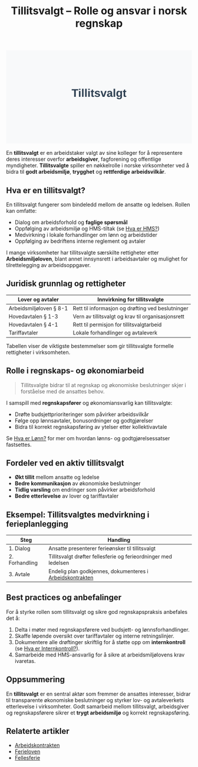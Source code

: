 ﻿---
title: "Tillitsvalgt – Rolle og ansvar i norsk regnskap"
seoTitle: "Tillitsvalgt | Rolle og ansvar i norsk regnskap"
description: "En tillitsvalgt representerer de ansatte overfor ledelsen og bidrar til gode arbeidsvilkår, dialog og etterlevelse. Artikkelen forklarer rettigheter, samarbeid med økonomi og hvordan rollen påvirker regnskap og internkontroll."
summary: "Hva en tillitsvalgt gjør, rettigheter, ansvar og samspill med økonomi/regnskap."
---

![Tillitsvalgt](tillitsvalgt-image.svg)

En **tillitsvalgt** er en arbeidstaker valgt av sine kolleger for å representere deres interesser overfor **arbeidsgiver**, fagforening og offentlige myndigheter. **Tillitsvalgte** spiller en nøkkelrolle i norske virksomheter ved å bidra til **godt arbeidsmiljø**, **trygghet** og **rettferdige arbeidsvilkår**.

## Hva er en tillitsvalgt?

En tillitsvalgt fungerer som bindeledd mellom de ansatte og ledelsen. Rollen kan omfatte:

- Dialog om arbeidsforhold og **faglige spørsmål**
- Oppfølging av arbeidsmiljø og HMS-tiltak (se [Hva er HMS?](/blogs/regnskap/hms "Hva er HMS?"))
- Medvirkning i lokale forhandlinger om lønn og arbeidstider
- Oppfølging av bedriftens interne reglement og avtaler

I mange virksomheter har tillitsvalgte særskilte rettigheter etter **Arbeidsmiljøloven**, blant annet innsynsrett i arbeidsavtaler og mulighet for tilrettelegging av arbeidsoppgaver.

## Juridisk grunnlag og rettigheter

| Lover og avtaler           | Innvirkning for tillitsvalgte                                 |
|----------------------------|---------------------------------------------------------------|
| Arbeidsmiljøloven § 8-1    | Rett til informasjon og drøfting ved beslutninger             |
| Hovedavtalen § 1-3         | Vern av tillitsvalgt og krav til organisasjonsrett            |
| Hovedavtalen § 4-1         | Rett til permisjon for tillitsvalgtarbeid                     |
| Tariffavtaler              | Lokale forhandlinger og avtaleverk                            |

Tabellen viser de viktigste bestemmelser som gir tillitsvalgte formelle rettigheter i virksomheten.

## Rolle i regnskaps- og økonomiarbeid

> Tillitsvalgte bidrar til at regnskap og økonomiske beslutninger skjer i forståelse med de ansattes behov.

I samspill med **regnskapsfører** og økonomiansvarlig kan tillitsvalgte:

- Drøfte budsjettprioriteringer som påvirker arbeidsvilkår
- Følge opp lønnsavtaler, bonusordninger og godtgjørelser
- Bidra til korrekt regnskapsføring av ytelser etter kollektivavtale

Se [Hva er Lønn?](/blogs/regnskap/hva-er-lonn "Hva er Lønn?") for mer om hvordan lønns- og godtgjørelsessatser fastsettes.

## Fordeler ved en aktiv tillitsvalgt

- **Økt tillit** mellom ansatte og ledelse
- **Bedre kommunikasjon** av økonomiske beslutninger
- **Tidlig varsling** om endringer som påvirker arbeidsforhold
- **Bedre etterlevelse** av lover og tariffavtaler

## Eksempel: Tillitsvalgtes medvirkning i ferieplanlegging

| Steg       | Handling                                                           |
|------------|--------------------------------------------------------------------|
| 1. Dialog      | Ansatte presenterer ferieønsker til tillitsvalgt               |
| 2. Forhandling | Tillitsvalgt drøfter fellesferie og ferieordninger med ledelsen |
| 3. Avtale      | Endelig plan godkjennes, dokumenteres i [Arbeidskontrakten](/blogs/regnskap/arbeidskontrakten "Arbeidskontrakten") |

## Best practices og anbefalinger

For å styrke rollen som tillitsvalgt og sikre god regnskapspraksis anbefales det å:

1. Delta i møter med regnskapsførere ved budsjett- og lønnsforhandlinger.
2. Skaffe løpende oversikt over tariffavtaler og interne retningslinjer.
3. Dokumentere alle drøftinger skriftlig for å støtte opp om **internkontroll** (se [Hva er Internkontroll?](/blogs/regnskap/hva-er-internkontroll "Hva er Internkontroll?" )).
4. Samarbeide med HMS-ansvarlig for å sikre at arbeidsmiljølovens krav ivaretas.

## Oppsummering

En **tillitsvalgt** er en sentral aktør som fremmer de ansattes interesser, bidrar til transparente økonomiske beslutninger og styrker lov- og avtaleverkets etterlevelse i virksomheter. Godt samarbeid mellom tillitsvalgt, arbeidsgiver og regnskapsførere sikrer et **trygt arbeidsmiljø** og korrekt regnskapsføring.

## Relaterte artikler

- [Arbeidskontrakten](/blogs/regnskap/arbeidskontrakten "Arbeidskontrakten “ Roller og Ansvar i Norsk Arbeidsliv og Regnskap")
- [Ferieloven](/blogs/regnskap/ferieloven "Ferieloven “ Lov om ferie av 29. april 1988 nr. 21")
- [Fellesferie](/blogs/regnskap/fellesferie "Fellesferie: Hva, regler og planlegging i Norge")










